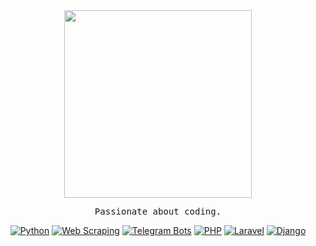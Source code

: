 <div align="center">
  <img src="https://i.pinimg.com/originals/8b/35/fe/8b35fef55fba1a201c9c7a11d3ec3d64.gif" width="300" />
</div>

<p align="center">
  <samp>
  Passionate about coding.
  </samp>
</p>

<div align="center">

[![Python](https://img.shields.io/badge/Python-2C3E50?style=for-the-badge&logo=python&logoColor=white)](https://www.python.org)  [![Web Scraping](https://img.shields.io/badge/Web_Scraping-1A4B4B?style=for-the-badge&logo=webscraper&logoColor=white)](https://en.wikipedia.org/wiki/Web_scraping)  [![Telegram Bots](https://img.shields.io/badge/Telegram_Bots-1B3B5A?style=for-the-badge&logo=telegram&logoColor=white)](https://core.telegram.org/bots)  [![PHP](https://img.shields.io/badge/PHP-4B3B66?style=for-the-badge&logo=php&logoColor=white)](https://www.php.net)  [![Laravel](https://img.shields.io/badge/Laravel-7A2F2F?style=for-the-badge&logo=laravel&logoColor=white)](https://laravel.com)  [![Django](https://img.shields.io/badge/Django-0B1D10?style=for-the-badge&logo=django&logoColor=white)](https://www.djangoproject.com)

</div>
